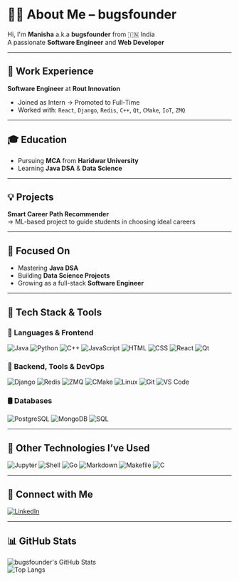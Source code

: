 # 👩‍💻 About Me – bugsfounder

Hi, I'm **Manisha** a.k.a **bugsfounder** from 🇮🇳 India  
A passionate **Software Engineer** and **Web Developer**

---

## 🏢 Work Experience

**Software Engineer** at **Rout Innovation**  
- Joined as Intern → Promoted to Full-Time  
- Worked with: `React`, `Django`, `Redis`, `C++`, `Qt`, `CMake`, `IoT`, `ZMQ`

---

## 🎓 Education

- Pursuing **MCA** from **Haridwar University**  
- Learning **Java DSA** & **Data Science**

---

## 💡 Projects

**Smart Career Path Recommender**  
→ ML-based project to guide students in choosing ideal careers

---

## 🌱 Focused On

- Mastering **Java DSA**  
- Building **Data Science Projects**  
- Growing as a full-stack **Software Engineer**

---

## 💼 Tech Stack & Tools

### 🚀 Languages & Frontend  
![Java](https://img.shields.io/badge/Java-ED8B00?style=for-the-badge&logo=java&logoColor=white)
![Python](https://img.shields.io/badge/Python-3670A0?style=for-the-badge&logo=python&logoColor=white)
![C++](https://img.shields.io/badge/C++-00599C?style=for-the-badge&logo=c%2B%2B&logoColor=white)
![JavaScript](https://img.shields.io/badge/JavaScript-F7DF1E?style=for-the-badge&logo=javascript&logoColor=black)
![HTML](https://img.shields.io/badge/HTML5-E34F26?style=for-the-badge&logo=html5&logoColor=white)
![CSS](https://img.shields.io/badge/CSS3-1572B6?style=for-the-badge&logo=css3&logoColor=white)
![React](https://img.shields.io/badge/React-20232A?style=for-the-badge&logo=react&logoColor=61DAFB)
![Qt](https://img.shields.io/badge/Qt-41CD52?style=for-the-badge&logo=qt&logoColor=white)

### 🔧 Backend, Tools & DevOps  
![Django](https://img.shields.io/badge/Django-092E20?style=for-the-badge&logo=django&logoColor=white)
![Redis](https://img.shields.io/badge/Redis-DC382D?style=for-the-badge&logo=redis&logoColor=white)
![ZMQ](https://img.shields.io/badge/ZMQ-000000?style=for-the-badge&logo=zeromq&logoColor=white)
![CMake](https://img.shields.io/badge/CMake-064F8C?style=for-the-badge&logo=cmake&logoColor=white)
![Linux](https://img.shields.io/badge/Linux-FCC624?style=for-the-badge&logo=linux&logoColor=black)
![Git](https://img.shields.io/badge/Git-F05032?style=for-the-badge&logo=git&logoColor=white)
![VS Code](https://img.shields.io/badge/VSCode-007ACC?style=for-the-badge&logo=visual-studio-code&logoColor=white)

### 🛢️ Databases  
![PostgreSQL](https://img.shields.io/badge/PostgreSQL-316192?style=for-the-badge&logo=postgresql&logoColor=white)
![MongoDB](https://img.shields.io/badge/MongoDB-4EA94B?style=for-the-badge&logo=mongodb&logoColor=white)
![SQL](https://img.shields.io/badge/SQL-4479A1?style=for-the-badge&logo=sqlite&logoColor=white)

---

## 🧰 Other Technologies I’ve Used

![Jupyter](https://img.shields.io/badge/Jupyter-FA0F00?style=for-the-badge&logo=jupyter&logoColor=white)
![Shell](https://img.shields.io/badge/Shell-121011?style=for-the-badge&logo=gnu-bash&logoColor=white)
![Go](https://img.shields.io/badge/Go-00ADD8?style=for-the-badge&logo=go&logoColor=white)
![Markdown](https://img.shields.io/badge/Markdown-000000?style=for-the-badge&logo=markdown&logoColor=white)
![Makefile](https://img.shields.io/badge/Makefile-3F6E91?style=for-the-badge&logo=cmake&logoColor=white)
![C](https://img.shields.io/badge/C-A8B9CC?style=for-the-badge&logo=c&logoColor=white)

---

## 🤝 Connect with Me

[![LinkedIn](https://img.shields.io/badge/LinkedIn-BugsFounder-blue?style=for-the-badge&logo=linkedin)](https://www.linkedin.com/in/bugsfounder/)

---

## 📊 GitHub Stats

![bugsfounder's GitHub Stats](https://github-readme-stats.vercel.app/api?username=bugsfounder&show_icons=true&theme=tokyonight)  
![Top Langs](https://github-readme-stats.vercel.app/api/top-langs/?username=bugsfounder&hide=jupyter%20notebook,makefile&layout=compact&theme=tokyonight)
